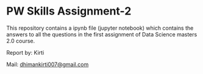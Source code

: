 # PW Skills Assignment-2

This repository contains a ipynb file (jupyter notebook) which contains the answers to all the questions in the first assignment of Data Science masters 2.0 course.

Report by: Kirti

Mail: dhimankirti007@gmail.com
